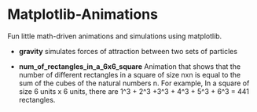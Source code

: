 # Matplotlib-Animations
Fun little math-driven animations and simulations using matplotlib.

 - **gravity**
simulates forces of attraction between two sets of particles

 - **num_of_rectangles_in_a_6x6_square**
Animation that shows that the number of different rectangles in a square of size nxn is equal to the sum of the cubes of the natural numbers n. For example, In a square of size 6 units x 6 units, there are 1^3 + 2^3 +3^3 + 4^3 + 5^3 + 6^3 = 441 rectangles.
